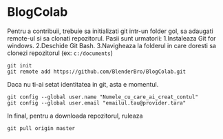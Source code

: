# BlogColab
Pentru a contribuii, trebuie sa initializati git intr-un folder gol, sa adaugati remote-ul si sa clonati repozitorul. Pasii sunt urmatorii:
1.Instaleaza Git for windows.
2.Deschide Git Bash.
3.Navigheaza la folderul in care doresti sa clonezi repozitorul (ex: ```c:/documents```)
```
git init
git remote add https://github.com/BlenderBro/BlogColab.git
```
Daca nu ti-ai setat identitatea in git, asta e momentul.
```
git config --global user.name "Numele_cu_care_ai_creat_contul"
git config --global user.email "emailul.tau@provider.tara"
```
In final, pentru a downloada repozitorul, ruleaza
```
git pull origin master
```
